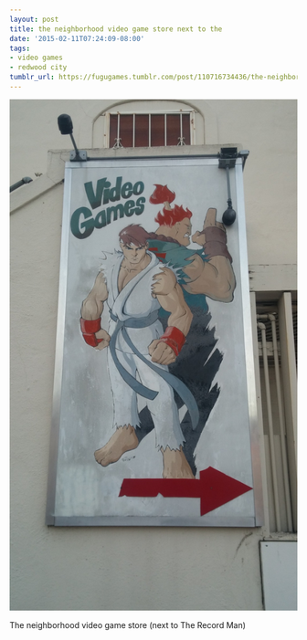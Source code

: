 ```yaml
---
layout: post
title: the neighborhood video game store next to the
date: '2015-02-11T07:24:09-08:00'
tags:
- video games
- redwood city
tumblr_url: https://fugugames.tumblr.com/post/110716734436/the-neighborhood-video-game-store-next-to-the
---
```

 ![](/tumblr_files/tumblr_njlx490xqk1tgne1po1_1280.jpg)  

The neighborhood video game store (next to The Record Man)

